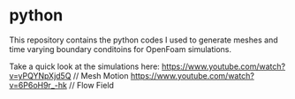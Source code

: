 python
======

This repository contains the python codes I used to generate meshes and time varying boundary conditoins for OpenFoam simulations.

Take a quick look at the simulations here:
https://www.youtube.com/watch?v=yPQYNpXjd5Q   // Mesh Motion
https://www.youtube.com/watch?v=6P6oH9r_-hk   // Flow Field
